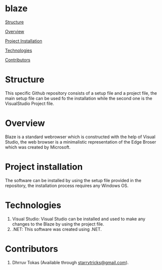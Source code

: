 # blaze
[Structure](#structure)

[Overview](#overview)

[Project Installation](#project-installation)

[Technologies](#technologies)

[Contributors](#contributors)

# Structure

This specific Github repository consists of a setup file and a project file, the main setup file can be used fo the installation while the second one is the VisualStudio Project file. 

# Overview

Blaze is a standard webrowser which is constructed with the help of Visual Studio, the web browser is a minimalistic representation of the Edge Broser which was created by Microsoft.

# Project installation

The software can be installed by using the setup file provided in the repository, the installation process requires any Windows OS.

# Technologies

1. Visual Studio: Visual Studio can be installed and used to make any changes to the Blaze by using the project file.
2. .NET: This software was created using .NET.

# Contributors

1. Dhrruv Tokas (Available through starrytricks@gmail.com).
